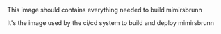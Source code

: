 This image should contains everything needed to build mimirsbrunn

It's the image used by the ci/cd system to build and deploy mimirsbrunn
